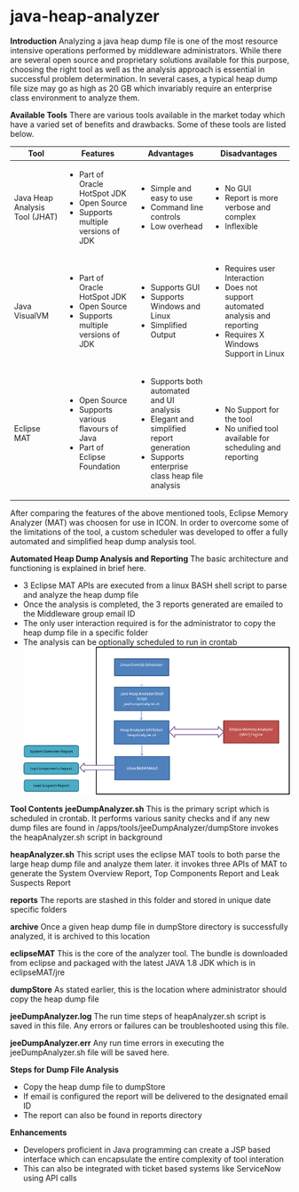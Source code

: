# java-heap-analyzer

**Introduction**
Analyzing a java heap dump file is one of the most resource intensive operations performed by middleware administrators. While there are several open source and proprietary solutions available for this purpose, choosing the right tool as well as the analysis approach is essential in successful problem determination. In several cases, a typical heap dump file size may go as high as 20 GB which invariably require an enterprise class environment to analyze them.

**Available Tools**
There are various tools available in the market today which have a varied set of benefits and drawbacks. Some of these tools are listed below.

|Tool|Features|Advantages|Disadvantages|
|----|--------|----------|-------------
|Java Heap Analysis Tool (JHAT)| <ul><li>Part of Oracle HotSpot JDK</li><li>Open Source</li><li>Supports multiple versions of JDK</li></ul> | <ul><li>Simple and easy to use</li><li>Command line controls</li><li>Low overhead</li></ul> | <ul><li>No GUI</li><li>Report is more verbose and complex</li><li>Inflexible</li></ul> |
|Java VisualVM|<ul><li>Part of Oracle HotSpot JDK</li><li>Open Source</li><li>Supports multiple versions of JDK</li></ul>|<ul><li>Supports GUI</li><li>Supports Windows and Linux</li><li>Simplified Output</li></ul>|<ul><li>Requires user Interaction</li><li>Does not support automated analysis and reporting</li><li>Requires X Windows Support in Linux</li></ul>|
|Eclipse MAT|<ul><li>Open Source</li><li>Supports various flavours of Java</li><li>Part of Eclipse Foundation</li></ul>|<ul><li>Supports both automated and UI analysis</li><li>Elegant and simplified report generation</li><li>Supports enterprise class heap file analysis</li></ul>|<ul><li>No Support for the tool</li><li>No unified tool available for scheduling and reporting</li></ul>|

After comparing the features of the above mentioned tools, Eclipse Memory Analyzer (MAT) was choosen for use in ICON. In order to overcome some of the limitations of the tool, a custom scheduler was developed to offer a fully automated and simplified heap dump analysis tool.

**Automated Heap Dump Analysis and Reporting**
The basic architecture and functioning is explained in brief here.
- 3 Eclipse MAT APIs are executed from a linux BASH shell script to parse and analyze the heap dump file
- Once the analysis is completed, the 3 reports generated are emailed to the Middleware group email ID
- The only user interaction required is for the administrator to copy the heap dump file in a specific folder 
- The analysis can be optionally scheduled to run in crontab
![Tool Architecture](https://github.com/senthilmnathan/java-heap-analyzer/blob/master/architecture.png)

**Tool Contents**
**jeeDumpAnalyzer.sh**
This is the primary script which is scheduled in crontab. It performs various sanity checks and if any new dump files are found in /apps/tools/jeeDumpAnalyzer/dumpStore invokes the heapAnalyzer.sh script in background

**heapAnalyzer.sh**
This script uses the eclipse MAT tools to both parse the large heap dump file and analyze them later. it invokes three APIs of MAT to generate the System Overview Report, Top Components Report and Leak Suspects Report

**reports**
The reports are stashed in this folder and stored in unique date specific folders

**archive**
Once a given heap dump file in dumpStore directory is successfully analyzed, it is archived to this location

**eclipseMAT**
This is the core of the analyzer tool. The bundle is downloaded from eclipse and packaged with the latest JAVA 1.8 JDK which is in eclipseMAT/jre

**dumpStore**
As stated earlier, this is the location where administrator should copy the heap dump file

**jeeDumpAnalyzer.log**
The run time steps of heapAnalyzer.sh script is saved in this file. Any errors or failures can be troubleshooted using this file.

**jeeDumpAnalyzer.err**
Any run time errors in executing the jeeDumpAnalyzer.sh file will be saved here.

**Steps for Dump File Analysis**
- Copy the heap dump file to dumpStore
- If email is configured the report will be delivered to the designated email ID
- The report can also be found in reports directory

**Enhancements**
- Developers proficient in Java programming can create a JSP based interface which can encapsulate the entire complexity of tool interation
- This can also be integrated with ticket based systems like ServiceNow using API calls




